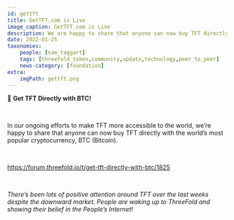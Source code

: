 ```yaml
---
id: gettft
title: GetTFT.com is Live
image_caption: GetTFT.com is Live
description: We are happy to share that anyone can now buy TFT directly with the world's most popular cryptocurrency, Bitcoin.
date: 2022-01-25
taxonomies:
    people: [sam_taggart]
    tags: [threefold_token,community,update,technology,peer_to_peer]
    news-category: [foundation]
extra:
    imgPath: gettft.png
---
```


🚨 **Get TFT Directly with BTC!**

<br/>

In our ongoing efforts to make TFT more accessible to the world, we’re happy to share that anyone can now buy TFT directly with the world’s most popular cryptocurrency, BTC (Bitcoin).

<br/>

https://forum.threefold.io/t/get-tft-directly-with-btc/1825

<br/>

*There’s been lots of positive attention around TFT over the last weeks despite the downward market. People are waking up to ThreeFold and showing their belief in the People’s Internet!*